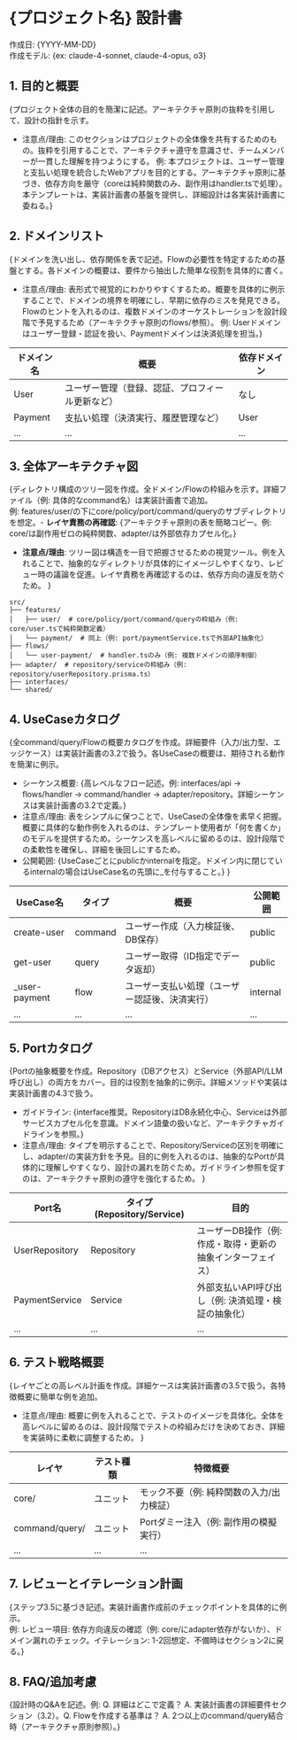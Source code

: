 # {プロジェクト名} 設計書

作成日: {YYYY-MM-DD}  
作成モデル: {ex: claude-4-sonnet, claude-4-opus, o3}  

## 1. 目的と概要
{プロジェクト全体の目的を簡潔に記述。アーキテクチャ原則の抜粋を引用して、設計の指針を示す。  

- 注意点/理由: このセクションはプロジェクトの全体像を共有するためのもの。抜粋を引用することで、アーキテクチャ遵守を意識させ、チームメンバーが一貫した理解を持つようにする。
例: 本プロジェクトは、ユーザー管理と支払い処理を統合したWebアプリを目的とする。アーキテクチャ原則に基づき、依存方向を厳守（coreは純粋関数のみ、副作用はhandler.tsで処理）。本テンプレートは、実装計画書の基盤を提供し、詳細設計は各実装計画書に委ねる。}


## 2. ドメインリスト
{ドメインを洗い出し、依存関係を表で記述。Flowの必要性を特定するための基盤とする。各ドメインの概要は、要件から抽出した簡単な役割を具体的に書く。  
- 注意点/理由: 表形式で視覚的にわかりやすくするため。概要を具体的に例示することで、ドメインの境界を明確にし、早期に依存のミスを発見できる。Flowのヒントを入れるのは、複数ドメインのオーケストレーションを設計段階で予見するため（アーキテクチャ原則のflows/参照）。
例: Userドメインはユーザー登録・認証を扱い、Paymentドメインは決済処理を担当。}

| ドメイン名 | 概要 | 依存ドメイン |
|------------|------|--------------|
| User      | ユーザー管理（登録、認証、プロフィール更新など） | なし        |
| Payment   | 支払い処理（決済実行、履歴管理など） | User        |
| ...       | ...  | ...         |


## 3. 全体アーキテクチャ図
{ディレクトリ構成のツリー図を作成。全ドメイン/Flowの枠組みを示す。詳細ファイル（例: 具体的なcommand名）は実装計画書で追加。  
例: features/user/の下にcore/policy/port/command/queryのサブディレクトリを想定。- **レイヤ責務の再確認**: {アーキテクチャ原則の表を簡略コピー。例: core/は副作用ゼロの純粋関数、adapter/は外部依存カプセル化。}
- **注意点/理由**: ツリー図は構造を一目で把握させるための視覚ツール。例を入れることで、抽象的なディレクトリが具体的にイメージしやすくなり、レビュー時の議論を促進。レイヤ責務を再確認するのは、依存方向の違反を防ぐため。
}

```
src/
├── features/
│   ├── user/  # core/policy/port/command/queryの枠組み（例: core/user.tsで純粋関数定義）
│   └── payment/  # 同上（例: port/paymentService.tsで外部API抽象化）
├── flows/
│   └── user-payment/  # handler.tsのみ（例: 複数ドメインの順序制御）
├── adapter/  # repository/serviceの枠組み（例: repository/userRepository.prisma.ts）
├── interfaces/
└── shared/
```


## 4. UseCaseカタログ
{全command/query/Flowの概要カタログを作成。詳細要件（入力/出力型、エッジケース）は実装計画書の3.2で扱う。各UseCaseの概要は、期待される動作を簡潔に例示。

- シーケンス概要: {高レベルなフロー記述。例: interfaces/api → flows/handler → command/handler → adapter/repository。詳細シーケンスは実装計画書の3.2で定義。}
- 注意点/理由: 表をシンプルに保つことで、UseCaseの全体像を素早く把握。概要に具体的な動作例を入れるのは、テンプレート使用者が「何を書くか」のモデルを提供するため。シーケンスを高レベルに留めるのは、設計段階での柔軟性を確保し、詳細を後回しにするため。
- 公開範囲: {UseCaseごとにpublicかinternalを指定。ドメイン内に閉じているinternalの場合はUseCase名の先頭に_を付与すること。}
}

| UseCase名 | タイプ | 概要 | 公開範囲 |
|-----------|--------|------|----------|
| create-user | command | ユーザー作成（入力検証後、DB保存） | public |
| get-user | query | ユーザー取得（ID指定でデータ返却） | public |
| _user-payment | flow | ユーザー支払い処理（ユーザー認証後、決済実行） | internal |
| ... | ... | ... | ... |


## 5. Portカタログ
{Portの抽象概要を作成。Repository（DBアクセス）とService（外部API/LLM呼び出し）の両方をカバー。目的は役割を抽象的に例示。詳細メソッドや実装は実装計画書の4.3で扱う。
- ガイドライン: {interface推奨。RepositoryはDB永続化中心、Serviceは外部サービスカプセル化を意識。ドメイン語彙の扱いなど、アーキテクチャガイドラインを参照。}
- 注意点/理由: タイプを明示することで、Repository/Serviceの区別を明確にし、adapter/の実装方針を予見。目的に例を入れるのは、抽象的なPortが具体的に理解しやすくなり、設計の漏れを防ぐため。ガイドライン参照を促すのは、アーキテクチャ原則の遵守を強化するため。
}

| Port名 | タイプ (Repository/Service) | 目的 |
|--------|-----------------------------|------|
| UserRepository | Repository | ユーザーDB操作（例: 作成・取得・更新の抽象インターフェイス） |
| PaymentService | Service | 外部支払いAPI呼び出し（例: 決済処理・検証の抽象化） |
| ... | ... | ... |


## 6. テスト戦略概要
{レイヤごとの高レベル計画を作成。詳細ケースは実装計画書の3.5で扱う。各特徴概要に簡単な例を追加。
- 注意点/理由: 概要に例を入れることで、テストのイメージを具体化。全体を高レベルに留めるのは、設計段階でテストの枠組みだけを決めておき、詳細を実装時に柔軟に調整するため。
}

| レイヤ | テスト種類 | 特徴概要 |
|--------|------------|----------|
| core/ | ユニット | モック不要（例: 純粋関数の入力/出力検証） |
| command/query/ | ユニット | Portダミー注入（例: 副作用の模擬実行） |
| ... | ... | ... |


## 7. レビューとイテレーション計画
{ステップ3.5に基づき記述。実装計画書作成前のチェックポイントを具体的に例示。  
例: レビュー項目: 依存方向違反の確認（例: core/にadapter依存がないか）、ドメイン漏れのチェック。イテレーション: 1-2回想定、不備時はセクション2に戻る。}

## 8. FAQ/追加考慮
{設計時のQ&Aを記述。例: Q. 詳細はどこで定義？ A. 実装計画書の詳細要件セクション（3.2）。Q. Flowを作成する基準は？ A. 2つ以上のcommand/query結合時（アーキテクチャ原則参照）。}
